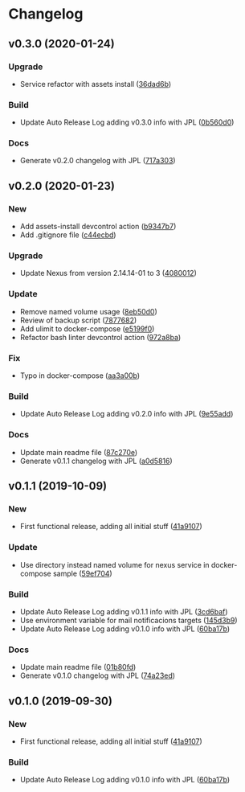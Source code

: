 # Changelog

## v0.3.0 (2020-01-24)

### Upgrade

* Service refactor with assets install ([36dad6b](https://github.com/teecke/gp-nexus/commit/36dad6b))

### Build

* Update Auto Release Log adding v0.3.0 info with JPL ([0b560d0](https://github.com/teecke/gp-nexus/commit/0b560d0))

### Docs

* Generate v0.2.0 changelog with JPL ([717a303](https://github.com/teecke/gp-nexus/commit/717a303))

## v0.2.0 (2020-01-23)

### New

* Add assets-install devcontrol action ([b9347b7](https://github.com/teecke/gp-nexus/commit/b9347b7))
* Add .gitignore file ([c44ecbd](https://github.com/teecke/gp-nexus/commit/c44ecbd))

### Upgrade

* Update Nexus from version 2.14.14-01 to 3 ([4080012](https://github.com/teecke/gp-nexus/commit/4080012))

### Update

* Remove named volume usage ([8eb50d0](https://github.com/teecke/gp-nexus/commit/8eb50d0))
* Review of backup script ([7877682](https://github.com/teecke/gp-nexus/commit/7877682))
* Add ulimit to docker-compose ([e5199f0](https://github.com/teecke/gp-nexus/commit/e5199f0))
* Refactor bash linter devcontrol action ([972a8ba](https://github.com/teecke/gp-nexus/commit/972a8ba))

### Fix

* Typo in docker-compose ([aa3a00b](https://github.com/teecke/gp-nexus/commit/aa3a00b))

### Build

* Update Auto Release Log adding v0.2.0 info with JPL ([9e55add](https://github.com/teecke/gp-nexus/commit/9e55add))

### Docs

* Update main readme file ([87c270e](https://github.com/teecke/gp-nexus/commit/87c270e))
* Generate v0.1.1 changelog with JPL ([a0d5816](https://github.com/teecke/gp-nexus/commit/a0d5816))

## v0.1.1 (2019-10-09)

### New

* First functional release, adding all initial stuff ([41a9107](https://github.com/teecke/gp-nexus/commit/41a9107))

### Update

* Use directory instead named volume for nexus service in docker-compose sample ([59ef704](https://github.com/teecke/gp-nexus/commit/59ef704))

### Build

* Update Auto Release Log adding v0.1.1 info with JPL ([3cd6baf](https://github.com/teecke/gp-nexus/commit/3cd6baf))
* Use environment variable for mail notificacions targets ([145d3b9](https://github.com/teecke/gp-nexus/commit/145d3b9))
* Update Auto Release Log adding v0.1.0 info with JPL ([60ba17b](https://github.com/teecke/gp-nexus/commit/60ba17b))

### Docs

* Update main readme file ([01b80fd](https://github.com/teecke/gp-nexus/commit/01b80fd))
* Generate v0.1.0 changelog with JPL ([74a23ed](https://github.com/teecke/gp-nexus/commit/74a23ed))

## v0.1.0 (2019-09-30)

### New

* First functional release, adding all initial stuff ([41a9107](https://github.com/teecke/gp-nexus/commit/41a9107))

### Build

* Update Auto Release Log adding v0.1.0 info with JPL ([60ba17b](https://github.com/teecke/gp-nexus/commit/60ba17b))

